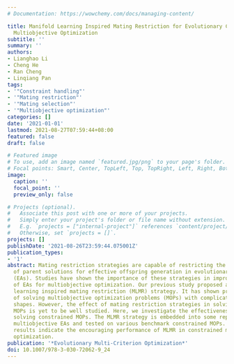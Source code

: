 ```yaml
---
# Documentation: https://wowchemy.com/docs/managing-content/

title: Manifold Learning Inspired Mating Restriction for Evolutionary Constrained
  Multiobjective Optimization
subtitle: ''
summary: ''
authors:
- Lianghao Li
- Cheng He
- Ran Cheng
- Linqiang Pan
tags:
- '"Constraint handling"'
- '"Mating restriction"'
- '"Mating selection"'
- '"Multiobjective optimization"'
categories: []
date: '2021-01-01'
lastmod: 2021-08-27T07:59:44+08:00
featured: false
draft: false

# Featured image
# To use, add an image named `featured.jpg/png` to your page's folder.
# Focal points: Smart, Center, TopLeft, Top, TopRight, Left, Right, BottomLeft, Bottom, BottomRight.
image:
  caption: ''
  focal_point: ''
  preview_only: false

# Projects (optional).
#   Associate this post with one or more of your projects.
#   Simply enter your project's folder or file name without extension.
#   E.g. `projects = ["internal-project"]` references `content/project/deep-learning/index.md`.
#   Otherwise, set `projects = []`.
projects: []
publishDate: '2021-08-26T23:59:44.075001Z'
publication_types:
- '1'
abstract: Mating restriction strategies are capable of restricting the distribution
  of parent solutions for effective offspring generation in evolutionary algorithms
  (EAs). Studies have shown the importance of these strategies in improving the performance
  of EAs for multiobjective optimization. Our previous study proposed a specific manifold
  learning inspired mating restriction (MLMR) strategy. It has shown promising capability
  of solving multiobjective optimization problems (MOPs) with complicated Pareto set
  shapes. However, the effect of mating restriction strategies in solving constrained
  MOPs is yet to be well studied. Here, we investigate the effectiveness of MLMR for
  solving constrained MOPs. The MLMR strategy is embedded into some representative
  multiobjective EAs and tested on various benchmark constrained MOPs. Experimental
  results indicate the encouraging performance of MLMR in constrained multiobjective
  optimization.
publication: '*Evolutionary Multi-Criterion Optimization*'
doi: 10.1007/978-3-030-72062-9_24
---
```

